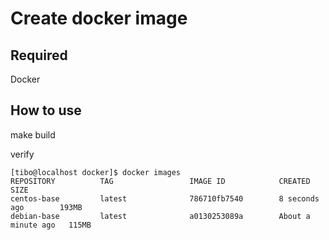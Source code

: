 Create docker image
===================

Required
-------------
Docker

How to use
-------------
make build

verify
```
[tibo@localhost docker]$ docker images
REPOSITORY          TAG                 IMAGE ID            CREATED              SIZE
centos-base         latest              786710fb7540        8 seconds ago        193MB
debian-base         latest              a0130253089a        About a minute ago   115MB
```
